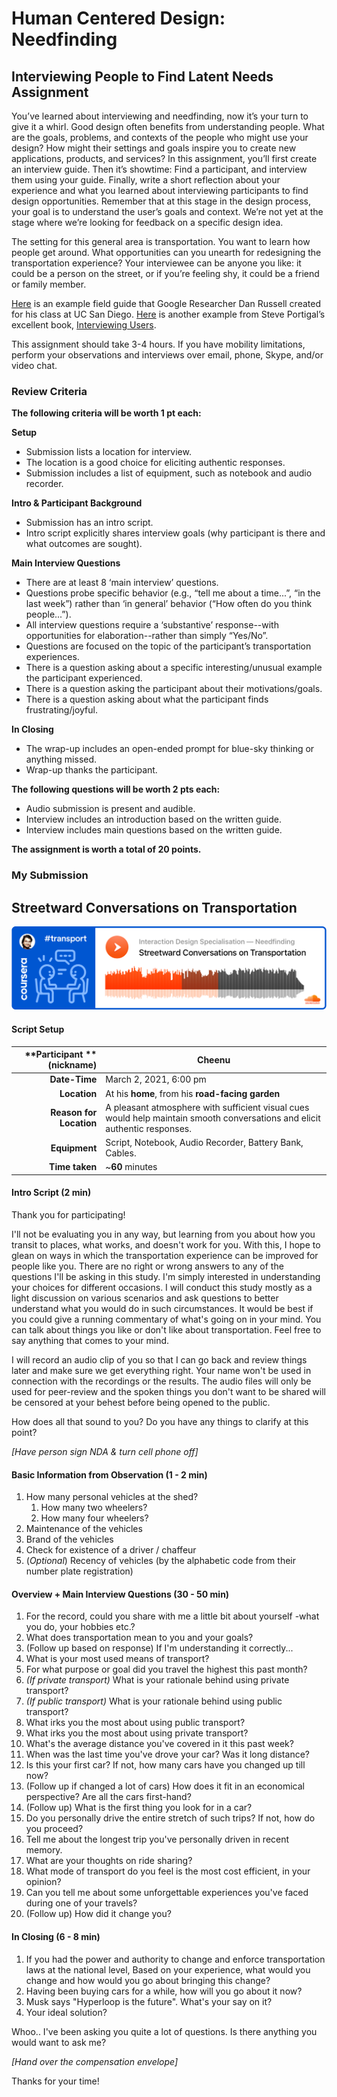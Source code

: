 # Human Centered Design: Needfinding

## **Interviewing People to Find Latent Needs**  Assignment

You’ve learned about interviewing and needfinding, now it’s your turn to give it a whirl. Good design often benefits from understanding people. What are the goals, problems, and contexts of the people who might use your design? How might their settings and goals inspire you to create new applications, products, and services? In this assignment, you’ll first create an interview guide. Then it’s showtime: Find a participant, and interview them using your guide. Finally, write a short reflection about your experience and what you learned about interviewing participants to find design opportunities. Remember that at this stage in the design process, your goal is to understand the user’s goals and context. We’re not yet at the stage where we’re looking for feedback on a specific design idea.

The setting for this general area is transportation. You want to learn how people get around. What opportunities can you unearth for redesigning the transportation experience? Your interviewee can be anyone you like: it could be a person on the street, or if you’re feeling shy, it could be a friend or family member.

[Here](https://www.coursera.org/learn/human-computer-interaction/supplement/oFCEG/example-interview-guide) is an example field guide that Google Researcher Dan Russell created for his class at UC San Diego. [Here](http://rosenfeldmedia.com/app/uploads/2014/10/Portigal-Consulting_Reading-Ahead_Interview_Guide.pdf?680497) is another example from Steve Portigal’s excellent book, [Interviewing Users](http://rosenfeldmedia.com/books/interviewing-users/).

This assignment should take 3-4 hours. If you have mobility limitations, perform your observations and interviews over email, phone, Skype, and/or video chat.

### Review Criteria

**The following criteria will be worth 1 pt each:**

**Setup**

- Submission lists a location for interview.
- The location is a good choice for eliciting authentic responses.
- Submission includes a list of equipment, such as notebook and audio recorder.

**Intro & Participant Background**

- Submission has an intro script.
- Intro script explicitly shares interview goals (why participant is there and what outcomes are sought).

**Main Interview Questions**

- There are at least 8 ‘main interview’ questions.
- Questions probe specific behavior (e.g., “tell me about a time...”, “in the last week”) rather than ‘in general’ behavior (“How often do you think people...”).
- All interview questions require a ‘substantive’ response--with opportunities for elaboration--rather than simply “Yes/No”.
- Questions are focused on the topic of the participant’s transportation experiences.
- There is a question asking about a specific interesting/unusual example the participant experienced.
- There is a question asking the participant about their motivations/goals.
- There is a question asking about what the participant finds frustrating/joyful.

**In Closing**

- The wrap-up includes an open-ended prompt for blue-sky thinking or anything missed.
- Wrap-up thanks the participant.

**The following questions will be worth 2 pts each:**

- Audio submission is present and audible.
- Interview includes an introduction based on the written guide.
- Interview includes main questions based on the written guide.

**The assignment is worth a total of 20 points.**

### My Submission

## Streetward Conversations on Transportation

[![](https://github.com/arvindcheenu/interaction-design-notes/blob/main/images/transport-audiolink.png?raw=true)](https://soundcloud.com/arvindcheenu/streetward-conversations-on-transportation)

#### Script Setup

| **Participant ** (nickname) | Cheenu                                                       |
| --------------------------: | ------------------------------------------------------------ |
|               **Date-Time** | March 2, 2021, 6:00 pm                                       |
|                **Location** | At his **home**, from his **road-facing garden**             |
|     **Reason for Location** | A pleasant atmosphere with sufficient visual cues would help maintain smooth conversations and elicit authentic responses. |
|               **Equipment** | Script, Notebook, Audio Recorder, Battery Bank, Cables.      |
|              **Time taken** | ~**60** minutes                                              |

#### Intro Script (2 min)

Thank you for participating!

I'll not be evaluating you in any way, but learning from you about how you transit to places, what works, and doesn't work for you. With this, I hope to glean on ways in which the transportation experience can be improved for people like you. There are no right or wrong answers to any of the questions I'll be asking in this study. I'm simply interested in understanding your choices for different occasions. I will conduct this study mostly as a light discussion on various scenarios and ask questions to better understand what you would do in such circumstances. It would be best if you could give a running commentary of what's going on in your mind. You can talk about things you like or don't like about transportation. Feel free to say anything that comes to your mind.

I will record an audio clip of you so that I can go back and review things later and make sure we get everything right. Your name won't be used in connection with the recordings or the results. The audio files will only be used for peer-review and the spoken things you don't want to be shared will be censored at your behest before being opened to the public.

How does all that sound to you? Do you have any things to clarify at this point?

*[Have person sign NDA & turn cell phone off]*

#### Basic Information from Observation (1 - 2 min)

1. How many personal vehicles at the shed?
   1. How many two wheelers?
   2. How many four wheelers?
2. Maintenance of the vehicles
3. Brand of the vehicles
4. Check for existence of a driver / chaffeur
5. (*Optional*) Recency of vehicles (by the alphabetic code from their number plate registration)

#### Overview + Main Interview Questions (30 - 50 min)

1. For the record, could you share with me a little bit about yourself -what you do, your hobbies etc.?
2. What does transportation mean to you and your goals?
3. (Follow up based on response) If I'm understanding it correctly...
4. What is your most used means of transport? 
5. For what purpose or goal did you travel the highest this past month? 
6. *(If private transport)* What is your rationale behind using private transport?
7. *(If public transport)* What is your rationale behind using public transport?
8. What irks you the most about using public transport?
9. What irks you the most about using private transport?
10. What's the average distance you've covered in it this past week?
11. When was the last time you've drove your car? Was it long distance?
12. Is this your first car? If not, how many cars have you changed up till now?
13. (Follow up if changed a lot of cars) How does it fit in an economical perspective? Are all the cars first-hand?
14. (Follow up) What is the first thing you look for in a car?
15. Do you personally drive the entire stretch of such trips? If not, how do you proceed?
16. Tell me about the longest trip you've personally driven in recent memory.
17. What are your thoughts on ride sharing? 
18. What mode of transport do you feel is the most cost efficient, in your opinion?
19. Can you tell me about some unforgettable experiences you've faced during one of your travels?
20. (Follow up) How did it change you?

#### In Closing (6 - 8 min)

1. If you had the power and authority to change and enforce transportation laws at the national level, Based on your experience, what would you change and how would you go about bringing this change? 
2. Having been buying cars for a while, how will you go about it now?
3. Musk says "Hyperloop is the future". What's your say on it?
4. Your ideal solution?

Whoo.. I've been asking you quite a lot of questions. Is there anything you would want to ask me?

*[Hand over the compensation envelope]*

Thanks for your time!



